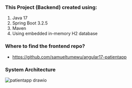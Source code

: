 ### This Project (Backend) created using:
1. Java 17
2. Spring Boot 3.2.5
3. Maven
4. Using embedded in-memory H2 database

### Where to find the frontend repo?
- https://github.com/samueltumewu/angular17-patientapp

### System Architecture

![patientapp drawio](https://github.com/samueltumewu/patientapp/assets/34823485/18b27246-54e5-40bc-8fe0-c0accf12c048)
